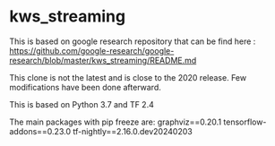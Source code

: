 # kws_streaming

This is based on google research repository that can be find here : https://github.com/google-research/google-research/blob/master/kws_streaming/README.md

This clone is not the latest and is close to the 2020 release. Few modifications have been done afterward.

This is based on Python 3.7 and TF 2.4

The main packages with pip freeze are:
graphviz==0.20.1
tensorflow-addons==0.23.0
tf-nightly==2.16.0.dev20240203


